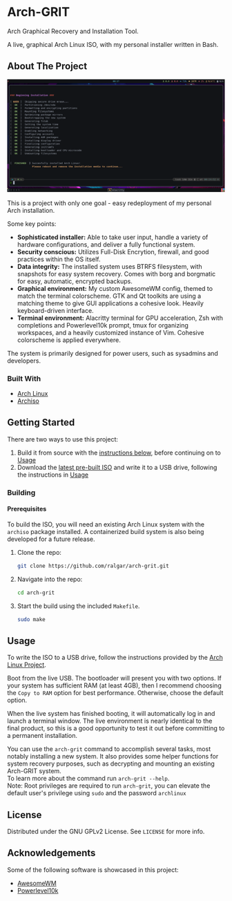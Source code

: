 # Arch-GRIT

Arch Graphical Recovery and Installation Tool.

A live, graphical Arch Linux ISO, with my personal installer written in Bash.

## About The Project

![Project Screenshot](images/screenshot.png)

This is a project with only one goal - easy redeployment of my personal Arch installation.<br>

Some key points:
- **Sophisticated installer:** Able to take user input, handle a variety of hardware configurations, and deliver a fully functional system.
- **Security conscious:** Utilizes Full-Disk Encrytion, firewall, and good practices within the OS itself.
- **Data integrity:** The installed system uses BTRFS filesystem, with snapshots for easy system recovery. Comes with borg and borgmatic for easy, automatic, encrypted backups.
- **Graphical environment:** My custom AwesomeWM config, themed to match the terminal colorscheme. GTK and Qt toolkits are using a matching theme to give GUI applications a cohesive look. Heavily keyboard-driven interface.
- **Terminal environment:** Alacritty terminal for GPU acceleration, Zsh with completions and Powerlevel10k prompt, tmux for organizing workspaces, and a heavily customized instance of Vim. Cohesive colorscheme is applied everywhere.

The system is primarily designed for power users, such as sysadmins and developers.

### Built With

* [Arch Linux](https://archlinux.org)
* [Archiso](https://github.com/archlinux/archiso)

## Getting Started

There are two ways to use this project:
1. Build it from source with the [instructions below](#prerequisites), before
   continuing on to [Usage](#usage)
2. Download the [latest pre-built ISO](https://github.com/ralgar/arch-grit/releases)
   and write it to a USB drive, following the instructions in [Usage](#usage)

### Building

#### Prerequisites

To build the ISO, you will need an existing Arch Linux system with the
 `archiso` package installed. A containerized build system is also being
 developed for a future release.

1. Clone the repo:
   ```sh
   git clone https://github.com/ralgar/arch-grit.git
   ```
2. Navigate into the repo:
   ```sh
   cd arch-grit
   ```
3. Start the build using the included `Makefile`.
   ```sh
   sudo make
   ```

## Usage

To write the ISO to a USB drive, follow the instructions provided by the [Arch Linux Project](https://wiki.archlinux.org/title/USB_flash_installation_medium).

Boot from the live USB. The bootloader will present you with two options. If your system has sufficient RAM (at least 4GB), then I recommend choosing the `Copy to RAM` option for best performance. Otherwise, choose the default option.

When the live system has finished booting, it will automatically log in and launch a terminal window. The live environment is nearly identical to the final product, so this is a good opportunity to test it out before committing to a permanent installation.<br>

You can use the `arch-grit` command to accomplish several tasks, most notably installing a new system. It also provides some helper functions for system recovery purposes, such as decrypting and mounting an existing Arch-GRIT system.<br>
To learn more about the command run `arch-grit --help`.<br>
Note: Root privileges are required to run `arch-grit`, you can elevate the default user's privilege using `sudo` and the password `archlinux`

## License

Distributed under the GNU GPLv2 License. See `LICENSE` for more info.

## Acknowledgements

Some of the following software is showcased in this project:
* [AwesomeWM](https://github.com/awesomeWM/awesome)
* [Powerlevel10k](https://github.com/romkatv/powerlevel10k)
